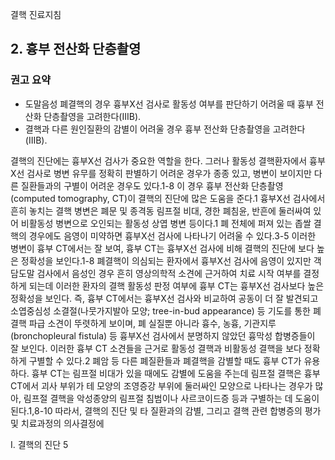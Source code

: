 결핵 진료지침

## 2. 흉부 전산화 단층촬영

### 권고 요약
- 도말음성 폐결핵의 경우 흉부X선 검사로 활동성 여부를 판단하기 어려울 때 흉부 전산화 단층촬영을 고려한다(IIIB).
- 결핵과 다른 원인질환의 감별이 어려울 경우 흉부 전산화 단층촬영을 고려한다(IIIB).

결핵의 진단에는 흉부X선 검사가 중요한 역할을 한다. 그러나 활동성 결핵환자에서 흉부X선 검사로 병변 유무를 정확히 판별하기 어려운 경우가 종종 있고, 병변이 보이지만 다른 질환들과의 구별이 어려운 경우도 있다.1-8 이 경우 흉부 전산화 단층촬영(computed tomography, CT)이 결핵의 진단에 많은 도움을 준다.1 흉부X선 검사에서 흔히 놓치는 결핵 병변은 폐문 및 종격동 림프절 비대, 경한 폐침윤, 반흔에 둘러싸여 있어 비활동성 병변으로 오인되는 활동성 상엽 병변 등이다.1 폐 전체에 퍼져 있는 좁쌀 결핵의 경우에도 음영이 미약하면 흉부X선 검사에 나타나기 어려울 수 있다.3-5 이러한 병변이 흉부 CT에서는 잘 보여, 흉부 CT는 흉부X선 검사에 비해 결핵의 진단에 보다 높은 정확성을 보인다.1-8
폐결핵이 의심되는 환자에서 흉부X선 검사에 음영이 있지만 객담도말 검사에서 음성인 경우 흔히 영상의학적 소견에 근거하여 치료 시작 여부를 결정하게 되는데 이러한 환자의 결핵 활동성 판정 여부에 흉부 CT는 흉부X선 검사보다 높은 정확성을 보인다. 즉, 흉부 CT에서는 흉부X선 검사와 비교하여 공동이 더 잘 발견되고 소엽중심성 소결절(나뭇가지발아 모양; tree-in-bud appearance) 등 기도를 통한 폐결핵 파급 소견이 뚜렷하게 보이며, 폐 실질뿐 아니라 흉수, 농흉, 기관지루(bronchopleural fistula) 등 흉부X선 검사에서 분명하지 않았던 흉막성 합병증들이 잘 보인다. 이러한 흉부 CT 소견들을 근거로 활동성 결핵과 비활동성 결핵을 보다 정확하게 구별할 수 있다.2 폐암 등 다른 폐질환들과 폐결핵을 감별할 때도 흉부 CT가 유용하다. 흉부 CT는 림프절 비대가 있을 때에도 감별에 도움을 주는데 림프절 결핵은 흉부 CT에서 괴사 부위가 테 모양의 조영증강 부위에 둘러싸인 모양으로 나타나는 경우가 많아, 림프절 결핵을 악성종양의 림프절 침범이나 사르코이드증 등과 구별하는 데 도움이 된다.1,8-10 따라서, 결핵의 진단 및 타 질환과의 감별, 그리고 결핵 관련 합병증의 평가 및 치료과정의 의사결정에

I. 결핵의 진단 5